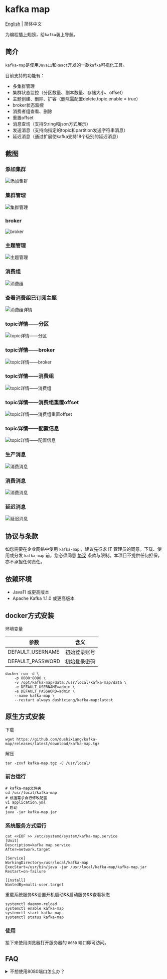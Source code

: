 # kafka map

[English](./README.md) | 简体中文

为编程插上翅膀，给`kafka`装上导航。

## 简介

`kafka-map`是使用`Java11`和`React`开发的一款`kafka`可视化工具。

目前支持的功能有：

- 多集群管理
- 集群状态监控（分区数量、副本数量、存储大小、offset）
- 主题创建、删除、扩容（删除需配置delete.topic.enable = true）
- broker状态监控
- 消费者组查看、删除
- 重置offset
- 消息查询（支持String和json方式展示）
- 发送消息（支持向指定的topic和partition发送字符串消息）
- 延迟消息（通过扩展使kafka支持18个级别的延迟消息）

## 截图

### 添加集群

![添加集群](./screenshot/import-cluster.png)

### 集群管理

![集群管理](./screenshot/clusters.png)

### broker

![broker](./screenshot/brokers.png)

### 主题管理

![主题管理](./screenshot/topics.png)

### 消费组

![消费组](./screenshot/consumers.png)

### 查看消费组已订阅主题

![消费组详情](./screenshot/consumer-subscription.png)

### topic详情——分区

![topic详情——分区](./screenshot/topic-info-partition.png)

### topic详情——broker

![topic详情——broker](./screenshot/topic-info-broker.png)

### topic详情——消费组

![topic详情——消费组](./screenshot/topic-info-consumer.png)

### topic详情——消费组重置offset

![topic详情——消费组重置offset](./screenshot/topic-info-consumer-reset-offset.png)

### topic详情——配置信息

![topic详情——配置信息](./screenshot/topic-info-config.png)

### 生产消息

![消费消息](./screenshot/producer-message.png)

### 消费消息

![消费消息](./screenshot/consumer-message.png)

### 延迟消息

![延迟消息](./screenshot/delay-message.png)

## 协议与条款

如您需要在企业网络中使用 `kafka-map` ，建议先征求 IT 管理员的同意。下载、使用或分发 `kafka-map` 前，您必须同意 [协议](./LICENSE) 条款与限制。本项目不提供任何担保，亦不承担任何责任。

## 依赖环境

- Java11 或更高版本
- Apache Kafka 1.1.0 或更高版本

## docker方式安装

环境变量

| 参数  | 含义  |
|---|---|
| DEFAULT_USERNAME |  初始登录账号 |
| DEFAULT_PASSWORD |  初始登录密码 |

```shell
docker run -d \
    -p 8080:8080 \
    -v /opt/kafka-map/data:/usr/local/kafka-map/data \
    -e DEFAULT_USERNAME=admin \
    -e DEFAULT_PASSWORD=admin \
    --name kafka-map \
    --restart always dushixiang/kafka-map:latest
```

## 原生方式安装

下载
```shell
wget https://github.com/dushixiang/kafka-map/releases/latest/download/kafka-map.tgz
```

解压
```shell
tar -zxvf kafka-map.tgz -C /usr/local/
```

### 前台运行
```shell
# kafka-map文件夹
cd /usr/local/kafka-map
# 根据需求自行修改配置
vi application.yml
# 启动
java -jar kafka-map.jar 
```

### 系统服务方式运行

```shell
cat <<EOF >> /etc/systemd/system/kafka-map.service
[Unit]
Description=kafka map service
After=network.target

[Service]
WorkingDirectory=/usr/local/kafka-map
ExecStart=/usr/bin/java -jar /usr/local/kafka-map/kafka-map.jar
Restart=on-failure

[Install]
WantedBy=multi-user.target
```

重载系统服务&&设置开机启动&&启动服务&&查看状态

```shell
systemctl daemon-reload
systemctl enable kafka-map
systemctl start kafka-map
systemctl status kafka-map
```

### 使用

接下来使用浏览器打开服务器的 `8080` 端口即可访问。

## FAQ

<details>
    <summary>不想使用8080端口怎么办？</summary>

在启动命令上增加 `--server.port=1234` 即可修改端口为 `1234`。

```shell
# 示例
java -jar kafka-map.jar --server.port=1234
```
</details>